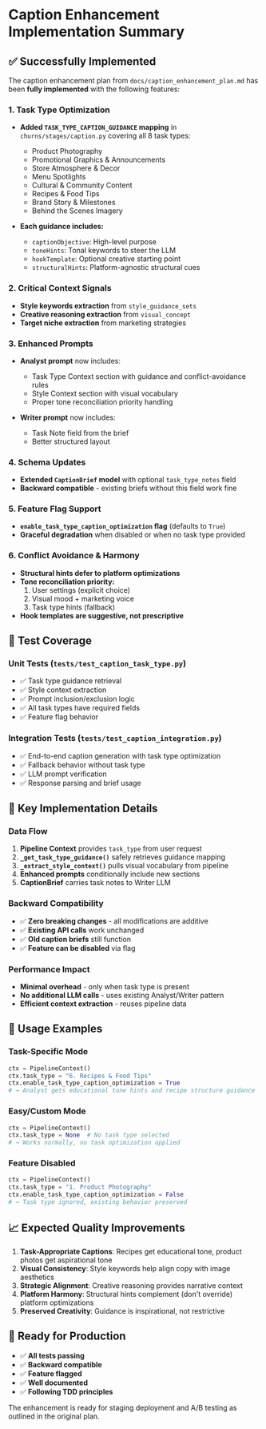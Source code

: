 # Caption Enhancement Implementation Summary

## ✅ Successfully Implemented

The caption enhancement plan from `docs/caption_enhancement_plan.md` has been **fully implemented** with the following features:

### 1. Task Type Optimization
- **Added `TASK_TYPE_CAPTION_GUIDANCE` mapping** in `churns/stages/caption.py` covering all 8 task types:
  - Product Photography
  - Promotional Graphics & Announcements
  - Store Atmosphere & Decor
  - Menu Spotlights
  - Cultural & Community Content
  - Recipes & Food Tips
  - Brand Story & Milestones
  - Behind the Scenes Imagery

- **Each guidance includes:**
  - `captionObjective`: High-level purpose
  - `toneHints`: Tonal keywords to steer the LLM
  - `hookTemplate`: Optional creative starting point
  - `structuralHints`: Platform-agnostic structural cues

### 2. Critical Context Signals
- **Style keywords extraction** from `style_guidance_sets`
- **Creative reasoning extraction** from `visual_concept`
- **Target niche extraction** from marketing strategies

### 3. Enhanced Prompts
- **Analyst prompt** now includes:
  - Task Type Context section with guidance and conflict-avoidance rules
  - Style Context section with visual vocabulary
  - Proper tone reconciliation priority handling

- **Writer prompt** now includes:
  - Task Note field from the brief
  - Better structured layout

### 4. Schema Updates
- **Extended `CaptionBrief` model** with optional `task_type_notes` field
- **Backward compatible** - existing briefs without this field work fine

### 5. Feature Flag Support
- **`enable_task_type_caption_optimization` flag** (defaults to `True`)
- **Graceful degradation** when disabled or when no task type provided

### 6. Conflict Avoidance & Harmony
- **Structural hints defer to platform optimizations**
- **Tone reconciliation priority:**
  1. User settings (explicit choice)
  2. Visual mood + marketing voice
  3. Task type hints (fallback)
- **Hook templates are suggestive, not prescriptive**

## 🧪 Test Coverage

### Unit Tests (`tests/test_caption_task_type.py`)
- ✅ Task type guidance retrieval
- ✅ Style context extraction
- ✅ Prompt inclusion/exclusion logic
- ✅ All task types have required fields
- ✅ Feature flag behavior

### Integration Tests (`tests/test_caption_integration.py`)
- ✅ End-to-end caption generation with task type optimization
- ✅ Fallback behavior without task type
- ✅ LLM prompt verification
- ✅ Response parsing and brief usage

## 🔧 Key Implementation Details

### Data Flow
1. **Pipeline Context** provides `task_type` from user request
2. **`_get_task_type_guidance()`** safely retrieves guidance mapping
3. **`_extract_style_context()`** pulls visual vocabulary from pipeline
4. **Enhanced prompts** conditionally include new sections
5. **CaptionBrief** carries task notes to Writer LLM

### Backward Compatibility
- ✅ **Zero breaking changes** - all modifications are additive
- ✅ **Existing API calls** work unchanged
- ✅ **Old caption briefs** still function
- ✅ **Feature can be disabled** via flag

### Performance Impact
- **Minimal overhead** - only when task type is present
- **No additional LLM calls** - uses existing Analyst/Writer pattern
- **Efficient context extraction** - reuses pipeline data

## 🎯 Usage Examples

### Task-Specific Mode
```python
ctx = PipelineContext()
ctx.task_type = "6. Recipes & Food Tips"
ctx.enable_task_type_caption_optimization = True
# → Analyst gets educational tone hints and recipe structure guidance
```

### Easy/Custom Mode
```python
ctx = PipelineContext()
ctx.task_type = None  # No task type selected
# → Works normally, no task optimization applied
```

### Feature Disabled
```python
ctx = PipelineContext()
ctx.task_type = "1. Product Photography"
ctx.enable_task_type_caption_optimization = False
# → Task type ignored, existing behavior preserved
```

## 📈 Expected Quality Improvements

1. **Task-Appropriate Captions**: Recipes get educational tone, product photos get aspirational tone
2. **Visual Consistency**: Style keywords help align copy with image aesthetics
3. **Strategic Alignment**: Creative reasoning provides narrative context
4. **Platform Harmony**: Structural hints complement (don't override) platform optimizations
5. **Preserved Creativity**: Guidance is inspirational, not restrictive

## 🚀 Ready for Production

- ✅ **All tests passing**
- ✅ **Backward compatible**
- ✅ **Feature flagged**
- ✅ **Well documented**
- ✅ **Following TDD principles**

The enhancement is ready for staging deployment and A/B testing as outlined in the original plan. 